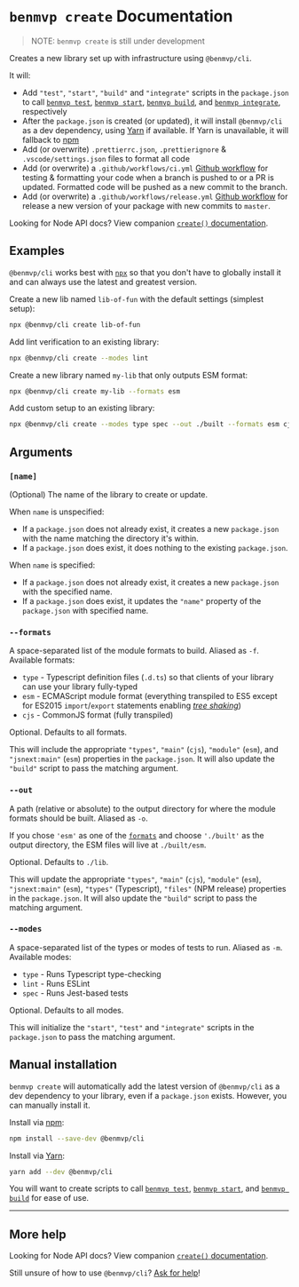 # `benmvp create` Documentation

> NOTE: `benmvp create` is still under development

Creates a new library set up with infrastructure using `@benmvp/cli`.

It will:

- Add `"test"`, `"start"`, `"build"` and `"integrate"` scripts in the `package.json` to call [`benmvp test`](test.md), [`benmvp start`](start.md), [`benmvp build`](build.md), and [`benmvp integrate`](integrate.md), respectively
- After the `package.json` is created (or updated), it will install `@benmvp/cli` as a dev dependency, using [Yarn](https://yarnpkg.com/) if available. If Yarn is unavailable, it will fallback to [npm](https://docs.npmjs.com/)
- Add (or overwrite) `.prettierrc.json`, `.prettierignore` & `.vscode/settings.json` files to format all code
- Add (or overwrite) a `.github/workflows/ci.yml` [Github workflow](https://help.github.com/en/actions) for testing & formatting your code when a branch is pushed to or a PR is updated. Formatted code will be pushed as a new commit to the branch.
- Add (or overwrite) a `.github/workflows/release.yml` [Github workflow](https://help.github.com/en/actions) for release a new version of your package with new commits to `master`.

Looking for Node API docs? View companion [`create()` documentation](../api/create.md).

## Examples

`@benmvp/cli` works best with [`npx`](https://github.com/zkat/npx) so that you don't have to globally install it and can always use the latest and greatest version.

Create a new lib named `lib-of-fun` with the default settings (simplest setup):

```sh
npx @benmvp/cli create lib-of-fun
```

Add lint verification to an existing library:

```sh
npx @benmvp/cli create --modes lint
```

Create a new library named `my-lib` that only outputs ESM format:

```sh
npx @benmvp/cli create my-lib --formats esm
```

Add custom setup to an existing library:

```sh
npx @benmvp/cli create --modes type spec --out ./built --formats esm cjs
```

## Arguments

### `[name]`

(Optional) The name of the library to create or update.

When `name` is unspecified:

- If a `package.json` does not already exist, it creates a new `package.json` with the name matching the directory it's within.
- If a `package.json` does exist, it does nothing to the existing `package.json`.

When `name` is specified:

- If a `package.json` does not already exist, it creates a new `package.json` with the specified name.
- If a `package.json` does exist, it updates the `"name"` property of the `package.json` with specified name.

### `--formats`

A space-separated list of the module formats to build. Aliased as `-f`. Available formats:

- `type` - Typescript definition files (`.d.ts`) so that clients of your library can use your library fully-typed
- `esm` - ECMAScript module format (everything transpiled to ES5 except for ES2015 `import`/`export` statements enabling [_tree shaking_](https://webpack.js.org/guides/tree-shaking/))
- `cjs` - CommonJS format (fully transpiled)

Optional. Defaults to all formats.

This will include the appropriate `"types"`, `"main"` (`cjs`), `"module"` (`esm`), and `"jsnext:main"` (`esm`) properties in the `package.json`. It will also update the `"build"` script to pass the matching argument.

### `--out`

A path (relative or absolute) to the output directory for where the module formats should be built. Aliased as `-o`.

If you chose `'esm'` as one of the [`formats`](#formats) and choose `'./built'` as the output directory, the ESM files will live at `./built/esm`.

Optional. Defaults to `./lib`.

This will update the appropriate `"types"`, `"main"` (`cjs`), `"module"` (`esm`), `"jsnext:main"` (`esm`), `"types"` (Typescript), `"files"` (NPM release) properties in the `package.json`. It will also update the `"build"` script to pass the matching argument.

### `--modes`

A space-separated list of the types or modes of tests to run. Aliased as `-m`. Available modes:

- `type` - Runs Typescript type-checking
- `lint` - Runs ESLint
- `spec` - Runs Jest-based tests

Optional. Defaults to all modes.

This will initialize the `"start"`, `"test"` and `"integrate"` scripts in the `package.json` to pass the matching argument.

## Manual installation

`benmvp create` will automatically add the latest version of `@benmvp/cli` as a dev dependency to your library, even if a `package.json` exists. However, you can manually install it.

Install via [npm](https://docs.npmjs.com/getting-started/installing-npm-packages-locally):

```sh
npm install --save-dev @benmvp/cli
```

Install via [Yarn](https://yarnpkg.com/lang/en/docs/managing-dependencies/):

```sh
yarn add --dev @benmvp/cli
```

You will want to create scripts to call [`benmvp test`](test.md), [`benmvp start`](start.md), and [`benmvp build`](build.md) for ease of use.

---

## More help

Looking for Node API docs? View companion [`create()` documentation](../api/create.md).

Still unsure of how to use `@benmvp/cli`? [Ask for help](https://github.com/benmvp/benmvp-cli/issues)!

